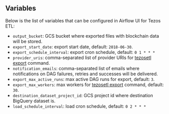 ## Variables

Below is the list of variables that can be configured in Airflow UI for Tezos ETL: 

- `output_bucket`: GCS bucket where exported files with blockchain data will be stored. 
- `export_start_date`: export start date, default: `2018-06-30`.
- `export_schedule_interval`: export cron schedule, default: `0 1 * * *`
- `provider_uris`: comma-separated list of provider URIs for [tezosetl export](https://tezos-etl.readthedocs.io/en/latest/commands/#export) command.
- `notification_emails`: comma-separated list of emails where notifications on DAG failures, retries and successes will be delivered.
- `export_max_active_runs`: max active DAG runs for export, default: `3`.
- `export_max_workers`: max workers for [tezosetl export](https://tezos-etl.readthedocs.io/en/latest/commands/#export) command, default: `30`.
- `destination_dataset_project_id`: GCS project id where destination BigQuery dataset is. 
- `load_schedule_interval`: load cron schedule, default: `0 2 * * *`
